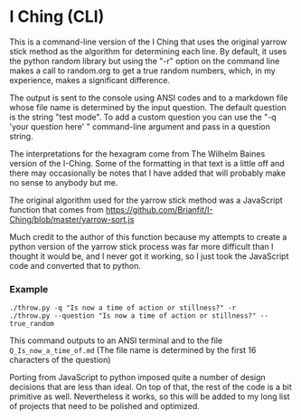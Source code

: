# I Ching (CLI)

This is a command-line version of the I Ching that uses the original yarrow stick method as the algorithm for determining each line. By default, it uses the python random library but using the "-r" option on the command line makes a call to random.org to get a true random numbers, which, in my experience, makes a significant difference.

The output is sent to the console using ANSI codes and to a markdown file whose file name is determined by the input question. The default question is the string "test mode". To add a custom question you can use the "-q 'your question here' " command-line argument and pass in a question string.

The interpretations for the hexagram come from The Wilhelm Baines version of the I-Ching. Some of the formatting in that text is a little off and there may occasionally be notes that I have added that will probably make no sense to anybody but me.

The original algorithm used for the yarrow stick method was a JavaScript function that comes from https://github.com/Brianfit/I-Ching/blob/master/yarrow-sort.js

Much credit to the author of this function because my attempts to create a python version of the yarrow stick process was far more difficult than I thought it would be, and I never got it working, so I just took the JavaScript code and converted that to python.

### Example

```
./throw.py -q "Is now a time of action or stillness?" -r
./throw.py --question "Is now a time of action or stillness?" --true_random
```

This command outputs to an ANSI terminal and to the file `Q_Is_now_a_time_of.md` (The file name is determined by the first 16 characters of the question)

Porting from JavaScript to python imposed quite a number of design decisions that are less than ideal. On top of that, the rest of the code is a bit primitive as well. Nevertheless it works, so this will be added to my long list of projects that need to be polished and optimized.

